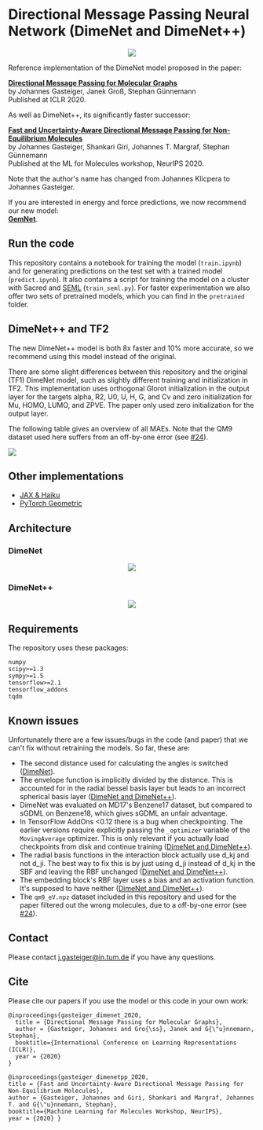# Directional Message Passing Neural Network (DimeNet and DimeNet++)

<p align="center">
<img src="https://github.com/gasteigerjo/dimenet/blob/master/2dfilters_large_layer2.png?raw=true">
</p>


Reference implementation of the DimeNet model proposed in the paper:

**[Directional Message Passing for Molecular Graphs](https://www.cs.cit.tum.de/daml/dimenet)**   
by Johannes Gasteiger, Janek Groß, Stephan Günnemann   
Published at ICLR 2020.

As well as DimeNet++, its significantly faster successor:

**[Fast and Uncertainty-Aware Directional Message Passing for Non-Equilibrium Molecules](https://www.cs.cit.tum.de/daml/dimenet)**   
by Johannes Gasteiger, Shankari Giri, Johannes T. Margraf, Stephan Günnemann   
Published at the ML for Molecules workshop, NeurIPS 2020.

Note that the author's name has changed from Johannes Klicpera to Johannes Gasteiger.

If you are interested in energy and force predictions, we now recommend our new model:  
**[GemNet](https://github.com/TUM-DAML/gemnet_pytorch)**.

## Run the code
This repository contains a notebook for training the model (`train.ipynb`) and for generating predictions on the test set with a trained model (`predict.ipynb`). It also contains a script for training the model on a cluster with Sacred and [SEML](https://github.com/TUM-DAML/seml) (`train_seml.py`). For faster experimentation we also offer two sets of pretrained models, which you can find in the `pretrained` folder.

## DimeNet++ and TF2

The new DimeNet++ model is both 8x faster and 10% more accurate, so we recommend using this model instead of the original.

There are some slight differences between this repository and the original (TF1) DimeNet model, such as slightly different training and initialization in TF2. This implementation uses orthogonal Glorot initialization in the output layer for the targets alpha, R2, U0, U, H, G, and Cv and zero initialization for Mu, HOMO, LUMO, and ZPVE. The paper only used zero initialization for the output layer.

The following table gives an overview of all MAEs. Note that the QM9 dataset used here suffers from an off-by-one error (see [#24](https://github.com/gasteigerjo/dimenet/issues/24)).

<p align="left">
<img src="https://github.com/gasteigerjo/dimenet/blob/master/results_qm9_tf2_pp.svg?raw=true&sanitize=true">
</p>

## Other implementations

- [JAX & Haiku](https://github.com/tummfm/jax-dimenet)
- [PyTorch Geometric](https://github.com/pyg-team/pytorch_geometric/blob/master/torch_geometric/nn/models/dimenet.py)

## Architecture

### DimeNet

<p align="center">
<img src="https://github.com/gasteigerjo/dimenet/blob/master/architecture.svg?raw=true&sanitize=true">
</p>

### DimeNet++

<p align="center">
<img src="https://github.com/gasteigerjo/dimenet/blob/master/architecture_pp.svg?raw=true&sanitize=true">
</p>

## Requirements
The repository uses these packages:

```
numpy
scipy>=1.3
sympy>=1.5
tensorflow>=2.1
tensorflow_addons
tqdm
```

## Known issues

Unfortunately there are a few issues/bugs in the code (and paper) that we can't fix without retraining the models. So far, these are:
- The second distance used for calculating the angles is switched ([DimeNet](https://github.com/gasteigerjo/dimenet/blob/master/dimenet/model/dimenet.py#L89)).
- The envelope function is implicitly divided by the distance. This is accounted for in the radial bessel basis layer but leads to an incorrect spherical basis  layer ([DimeNet and DimeNet++](https://github.com/gasteigerjo/dimenet/blob/master/dimenet/model/layers/envelope.py#L21)).
- DimeNet was evaluated on MD17's Benzene17 dataset, but compared to sGDML on Benzene18, which gives sGDML an unfair advantage.
- In TensorFlow AddOns <0.12 there is a bug when checkpointing. The earlier versions require explicitly passing the `_optimizer` variable of the `MovingAverage` optimizer. This is only relevant if you actually load checkpoints from disk and continue training ([DimeNet and DimeNet++](https://github.com/gasteigerjo/dimenet/blob/master/train_seml.py#L182)).
- The radial basis functions in the interaction block actually use d_kj and not d_ji. The best way to fix this is by just using d_ji instead of d_kj in the SBF and leaving the RBF unchanged ([DimeNet and DimeNet++](https://github.com/gasteigerjo/dimenet/blob/master/dimenet/model/layers/interaction_pp_block.py#L59)).
- The embedding block's RBF layer uses a bias and an activation function. It's supposed to have neither ([DimeNet and DimeNet++](https://github.com/gasteigerjo/dimenet/blob/master/dimenet/model/layers/embedding_block.py#L20-L21)).
- The `qm9_eV.npz` dataset included in this repository and used for the paper filtered out the wrong molecules, due to a off-by-one error (see [#24](https://github.com/gasteigerjo/dimenet/issues/24)).

## Contact
Please contact j.gasteiger@in.tum.de if you have any questions.

## Cite
Please cite our papers if you use the model or this code in your own work:

```
@inproceedings{gasteiger_dimenet_2020,
  title = {Directional Message Passing for Molecular Graphs},
  author = {Gasteiger, Johannes and Gro{\ss}, Janek and G{\"u}nnemann, Stephan},
  booktitle={International Conference on Learning Representations (ICLR)},
  year = {2020}
}

@inproceedings{gasteiger_dimenetpp_2020,
title = {Fast and Uncertainty-Aware Directional Message Passing for Non-Equilibrium Molecules},
author = {Gasteiger, Johannes and Giri, Shankari and Margraf, Johannes T. and G{\"u}nnemann, Stephan},
booktitle={Machine Learning for Molecules Workshop, NeurIPS},
year = {2020} }
```
